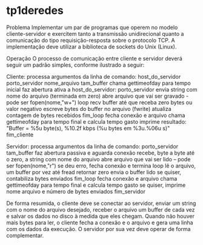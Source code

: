 # tp1deredes

Problema
Implementar um par de programas que operem no modelo cliente-servidor e exercitem tanto a transmissão unidirecional quanto a comunicação do tipo requisição-resposta sobre o protocolo TCP. A implementação deve utilizar a biblioteca de sockets do Unix (Linux).

Operação
O processo de comunicação entre cliente e servidor deverá seguir um padrão simples, conforme ilustrado a seguir:

Cliente:
processa argumentos da linha de comando:
host_do_servidor porto_servidor nome_arquivo tam_buffer
chama gettimeofday para tempo inicial
faz abertura ativa a host_do_servidor: porto_servidor
envia string com nome do arquivo (terminada em zero)
abre arquivo que vai ser gravado - pode ser fopen(nome,"w+")
loop recv buffer até que receba zero bytes ou valor negativo
escreve bytes do buffer no arquivo (fwrite)
atualiza contagem de bytes recebidos
fim_loop
fecha conexão e arquivo
chama
gettimeofday
para tempo final e calcula tempo gasto
imprime resultado: "Buffer = %5u byte(s), %10.2f kbps (%u bytes em %3u.%06u s)"
fim_cliente


Servidor:
processa argumentos da linha de comando:
porto_servidor tam_buffer
faz abertura passiva e aguarda conexão
recebe, byte a byte até o zero, a string com nome do arquivo
abre arquivo que vai ser lido – pode ser fopen(nome,"r")
se deu erro, fecha conexão e termina
loop lê o arquivo, um buffer por vez até fread retornar zero
envia o buffer lido
se quiser, contabiliza bytes enviados
fim_loop
fecha conexão e arquivo
chama gettimeofday para tempo final e calcula tempo gasto
se quiser, imprime nome arquivo e número de bytes enviados
fim_servidor


De forma resumida, o cliente deve se conectar ao servidor, enviar um string com o nome do arquivo desejado, receber o arquivo um buffer de cada vez e salvar os dados no disco à medida que eles chegam.  Quando não houver mais bytes para ler, o cliente fecha a conexão e o arquivo e gera uma linha com os dados da execução. O servidor por sua vez deve operar de forma complementar.
